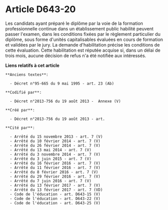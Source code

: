 # Article D643-20

Les candidats ayant préparé le diplôme par la voie de la formation professionnelle continue dans un établissement public
habilité peuvent passer l'examen, dans les conditions fixées par le règlement particulier du diplôme, sous forme d'unités
capitalisables évaluées en cours de formation et validées par le jury. La demande d'habilitation précise les conditions de
cette évaluation. Cette habilitation est réputée acquise si, dans un délai de trois mois, aucune décision de refus n'a été
notifiée aux intéressés.

**Liens relatifs à cet article**

	**Anciens textes**:

	  - Décret n°95-665 du 9 mai 1995 - art. 23 (Ab)

	**Codifié par**:

	  - Décret n°2013-756 du 19 août 2013 -  Annexe (V)

	**Créé par**:

	  - Décret n°2013-756 du 19 août 2013 - art.

	**Cité par**:

	  - Arrêté du 15 novembre 2013 - art. 7 (V)
	  - Arrêté du 10 février 2014 - art. 7 (V)
	  - Arrêté du 26 février 2014 - art. 7 (V)
	  - Arrêté du 13 mai 2014 - art. 7 (V)
	  - Arrêté du 3 novembre 2014 - art. 7 (V)
	  - Arrêté du 3 juin 2015 - art. 7 (V)
	  - Arrêté du 16 février 2016 - art. 7 (V)
	  - Arrêté du 11 février 2016 - art. 7 (V)
	  - Arrêté du 8 février 2016 - art. 7 (V)
	  - Arrêté du 29 février 2016 - art. 7 (V)
	  - Arrêté du 7 juin 2016 - art. 7 (V)
	  - Arrêté du 13 février 2017 - art. 7 (V)
	  - Arrêté du 13 février 2017 - art. 7 (VD)
	  - Code de l'éducation - art. D643-15 (V)
	  - Code de l'éducation - art. D643-22 (V)
	  - Code de l'éducation - art. D643-25 (V)
